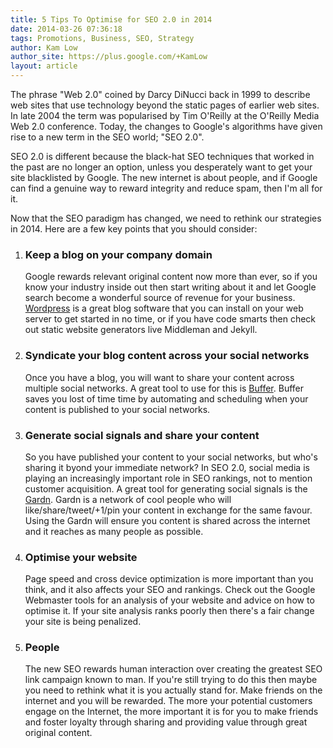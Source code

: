 ```yaml
---
title: 5 Tips To Optimise for SEO 2.0 in 2014
date: 2014-03-26 07:36:18
tags: Promotions, Business, SEO, Strategy
author: Kam Low
author_site: https://plus.google.com/+KamLow
layout: article
---
```


The phrase "Web 2.0" coined by Darcy DiNucci back in 1999 to describe web sites that use technology beyond the static pages of earlier web sites. In late 2004 the term was popularised by Tim O'Reilly at the O'Reilly Media Web 2.0 conference. Today, the changes to Google's algorithms have given rise to a new term in the SEO world; "SEO 2.0".

SEO 2.0 is different because the black-hat SEO techniques that worked in the past are no longer an option, unless you desperately want to get your site blacklisted by Google. The new internet is about people, and if Google can find a genuine way to reward integrity and reduce spam, then I'm all for it.

Now that the SEO paradigm has changed, we need to rethink our strategies in 2014. Here are a few key points that you should consider:

1. ### Keep a blog on your company domain
   Google rewards relevant original content now more than ever, so if you know your industry inside out then start writing about it and let Google search become a wonderful source of revenue for your business. [Wordpress](http://wordpress.org) is a great blog software that you can install on your web server to get started in no time, or if you have code smarts then check out static website generators live Middleman and Jekyll.

2. ### Syndicate your blog content across your social networks
   Once you have a blog, you will want to share your content across multiple social networks. A great tool to use for this is [Buffer](http://bufferapp.com). Buffer saves you lost of time time by automating and scheduling when your content is published to your social networks.

3. ### Generate social signals and share your content
   So you have published your content to your social networks, but who's sharing it byond your immediate network? In SEO 2.0, social media is playing an increasingly important role in SEO rankings, not to mention customer acquisition. A great tool for generating social signals is the [Gardn](http://gardn.net). Gardn is a network of cool people who will like/share/tweet/+1/pin your content in exchange for the same favour. Using the Gardn will ensure you content is shared across the internet and it reaches as many people as possible.

4. ### Optimise your website
   Page speed and cross device optimization is more important than you think, and it also affects your SEO and rankings. Check out the Google Webmaster tools for an analysis of your website and advice on how to optimise it. If your site analysis ranks poorly then there's a fair change your site is being penalized.

5. ### People
   The new SEO rewards human interaction over creating the greatest SEO link campaign known to man. If you're still trying to do this then maybe you need to rethink what it is you actually stand for. Make friends on the internet and you will be rewarded. The more your potential customers engage on the Internet, the more important it is for you to make friends and foster loyalty through sharing and providing value through great original content.